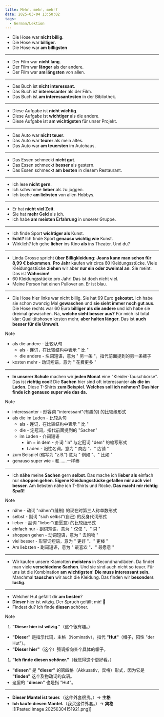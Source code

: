 ```yaml
---
title: Mehr, mehr, mehr?
date: 2025-03-04 13:50:02
tags:
  - German/Lektion
---
```

- Die Hose war **nicht billig**.
- Die Hose war **billiger**.
- Die Hose war **am billigsten**
---
- Der Film war **nicht lang**.
- Der Film war **länger** als der andere.
- Der Film war **am längsten** von allen.
---
- Das Buch ist **nicht interessant**.
- Das Buch ist **interessanter** als der Film.
- Das Buch ist **am interessantesten** in der Bibliothek.
---
- Diese Aufgabe ist **nicht wichtig**.
- Diese Aufgabe ist **wichtiger** als die andere.
- Diese Aufgabe ist **am wichtigsten** für unser Projekt.
---
- Das Auto war **nicht teuer**.
- Das Auto war **teurer** als mein altes.
- Das Auto war **am teuersten** im Autohaus.
---
- Das Essen schmeckt **nicht gut**.
- Das Essen schmeckt **besser** als gestern.
- Das Essen schmeckt **am besten** in diesem Restaurant.
---
- Ich lese **nicht gern**.
- Ich schwimme **lieber** als zu joggen.
- Ich koche **am liebsten** von allen Hobbys.
---
- Er hat **nicht viel Zeit**.
- Sie hat **mehr Geld** als ich.
- Ich habe **am meisten Erfahrung** in unserer Gruppe.
---
- Ich finde Sport **wichtiger als** Kunst.
- **Echt?** Ich finde Sport **genauso wichtig wie** Kunst.
- Wirklich? Ich gehe **lieber** ins Kino **als** ins Theater. Und du?
---
- Linda Grosse spricht **über Billigkleidung**: **Jeans kann man schon für 8,99 € bekommen.** **Pro Jahr** kaufen wir circa 60 Kleidungsstücke. Viele Kleidungsstücke **ziehen** wir aber **nur ein oder zweimal** **an**. Sie meint: Das ist **Wahnsinn**!
- 60 Kleidungsstücke pro Jahr! Das ist doch nicht viel.
- Meine Person hat einen Pullover an. Er ist blau.
---
- Die Hose hier links war nicht billig. Sie hat 99 Euro **gekostet**. Ich habe sie schon zwanzig Mal **gewaschen** und **sie sieht immer noch gut aus**. Die Hose rechts war 60 Euro **billiger** **als die andere** und ich habe sie dreimal gewaschen. Na, **welche sieht besser aus?** Für mich ist total klar: Qualitätshosen kosten mehr, **aber halten länger**. Das ist **auch besser für die Umwelt**.

> [!NOTE]
>
> - als die andere - 比较从句
> 	- als - 连词，在比较结构中表示 " 比 "
> 	- die andere - 名词短语，意为 " 另一条 "，指代前面提到的另一条裤子
> - kosten mehr - 动词短语，意为 " 花费更多 "

---
- **In unserer Schule** machen wir **jeden Monat** eine "Kleider-Tauschbörse". Das ist **richtig cool**! Die **Sachen** hier sind oft interessanter **als die im Laden**. Diese T-Shirts **zum Beispiel**. **Welches soll ich nehmen?** **Das hier finde ich genauso super wie das da.**

> [!NOTE]
>
> - interessanter - 形容词 "interessant"(有趣的) 的比较级形式
> - als die im Laden - 比较从句
> 	- als - 连词，在比较结构中表示 " 比 "
> 	- die - 定冠词，指代前面提到的 "Sachen"
> 	- im Laden - 介词短语
> 		- im = in dem - 介词 "in" 与定冠词 "dem" 的缩写形式
> 		- Laden - 阳性名词，意为 " 商店 "、" 店铺 "
> - zum Beispiel (缩写为 "z.B.") 意为 " 例如 "、" 比如 "
> - genauso super wie - 和……一样棒

---
- Ich **nähe** meine **Sachen** gern **selbst**. Das mache ich **lieber als** einfach nur **shoppen gehen**. **Eigene Kleidungsstücke gefallen mir auch viel besser.** Am liebsten nähe ich T-Shirts und Röcke. **Das macht mir richtig Spaß!**

> [!NOTE]
>
> - nähe - 动词 "nähen"(缝制) 的现在时第三人称单数形式
> - selbst - 副词 "sich selbst"(自己) 的反身代词形式
> - lieber - 副词 "lieber"(更愿意) 的比较级形式
> - einfach nur - 副词短语，意为 " 仅仅 "、" 只 "
> - shoppen gehen - 动词短语，意为 " 去购物 "
> - viel besser - 形容词短语，意为 " 更好 "、" 更棒 "
> - Am liebsten - 副词短语，意为 " 最喜欢 "、" 最愿意 "

---
- Wir kaufen unsere Klamotten **meistens** in Secondhandläden. Da findet man viele **verschiedene Sachen**. Und sie sind auch nicht so teuer. Für uns ist die Kombination **am wichtigsten**! **Die muss interessant sein.** Manchmal **tauschen** wir auch die Kleidung. Das finden wir **besonders lustig**.
---
- Welcher Hut gefällt dir **am besten**?
- **Dieser** hier ist witzig. Der Spruch gefällt mir! 
- Findest du? Ich finde **diesen** schöner.

> [!NOTE]
>
> 1. **"Dieser hier ist witzig."**（这个很有趣。）
>
> 	- **"Dieser"** 是指示代词，主格（Nominativ），指代 **"Hut"**（帽子，阳性 "der Hut"）。
> 	- **"Dieser hier"**（这个）强调指向某个具体的帽子。
>
> 1. **"Ich finde diesen schöner."**（我觉得这个更好看。）
>
> 	- **"diesen"** 是 **"dieser"** 的第四格（Akkusativ，宾格）形式，因为它是 **"finden"** 这个及物动词的宾语。
> 	- 这里的 **"diesen"** 也是指 "Hut"。

---
- **Dieser Mantel ist teuer.**（这件外套很贵。）→ **主格**
- **Ich kaufe diesen Mantel.**（我买这件外套。）→ **宾格**  
![[Pasted image 20250304151921.png]]
